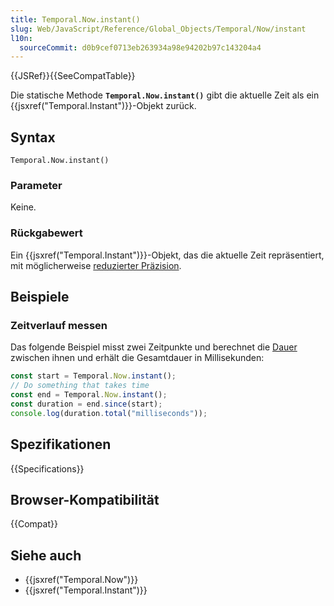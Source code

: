 ```yaml
---
title: Temporal.Now.instant()
slug: Web/JavaScript/Reference/Global_Objects/Temporal/Now/instant
l10n:
  sourceCommit: d0b9cef0713eb263934a98e94202b97c143204a4
---
```


{{JSRef}}{{SeeCompatTable}}

Die statische Methode **`Temporal.Now.instant()`** gibt die aktuelle Zeit als ein {{jsxref("Temporal.Instant")}}-Objekt zurück.

## Syntax

```js-nolint
Temporal.Now.instant()
```

### Parameter

Keine.

### Rückgabewert

Ein {{jsxref("Temporal.Instant")}}-Objekt, das die aktuelle Zeit repräsentiert, mit möglicherweise [reduzierter Präzision](/de/docs/Web/JavaScript/Reference/Global_Objects/Temporal/Now#reduced_time_precision).

## Beispiele

### Zeitverlauf messen

Das folgende Beispiel misst zwei Zeitpunkte und berechnet die [Dauer](/de/docs/Web/JavaScript/Reference/Global_Objects/Temporal/Duration) zwischen ihnen und erhält die Gesamtdauer in Millisekunden:

```js
const start = Temporal.Now.instant();
// Do something that takes time
const end = Temporal.Now.instant();
const duration = end.since(start);
console.log(duration.total("milliseconds"));
```

## Spezifikationen

{{Specifications}}

## Browser-Kompatibilität

{{Compat}}

## Siehe auch

- {{jsxref("Temporal.Now")}}
- {{jsxref("Temporal.Instant")}}
